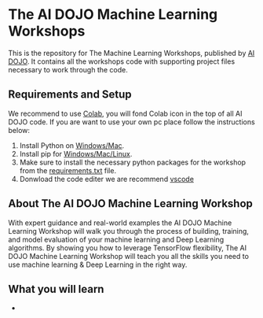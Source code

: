 # The AI DOJO Machine Learning Workshops

This is the repository for The Machine Learning Workshops, published by [AI DOJO](https://github.com/TheAIDojo). It contains all the workshops code with supporting project files necessary to work through the code.

## Requirements and Setup

We recommend to use [Colab](https://colab.research.google.com/?utm_source=scs-index), you will fond Colab icon in the top of all AI DOJO code.
If you are want to use your own pc place follow the instructions below:
1. Install Python on [Windows/Mac](https://www.python.org/downloads/release/python-387/).
2. Install pip for [Windows/Mac/Linux](https://pip.pypa.io/en/stable/installation/).
3. Make sure to install the necessary python packages for the workshop from the [requirements.txt](https://github.com/TheAIDojo/Workshops/blob/main/requirements.txt) file.
4. Donwload the code editer we are recommend [vscode](https://code.visualstudio.com/download)

## About The AI DOJO Machine Learning Workshop

With expert guidance and real-world examples the AI DOJO Machine Learning Workshop will walk you through the process of building, training, and model evaluation of your machine learning and Deep Learning algorithms. By showing you how to leverage TensorFlow flexibility, The AI DOJO Machine Learning Workshop will teach you all the skills you need to use machine learning & Deep Learning in the right way.

## What you will learn
* 
